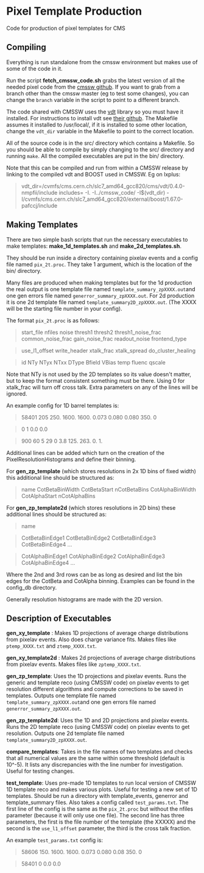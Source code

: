# Pixel Template Production
Code for production of pixel templates for CMS

## Compiling

Everything is run standalone from the cmssw environment but makes use of some of the code in
it. 


Run the script **fetch\_cmssw\_code.sh** grabs the latest version of all the needed pixel code from the [cmssw github](https://github.com/cms-sw/cmssw).
If you want to grab from a branch other than the cmssw master (eg to test some
changes), you can change the `branch` variable in the script to point to a different branch.

The code shared with CMSSW uses the [vdt](https://github.com/dpiparo/vdt) library so you must have it installed.
For instructions to install vdt see [their github](https://github.com/dpiparo/vdt).
The Makefile assumes it installed to /usr/local/, if it is installed to some
other location, change the `vdt_dir` variable in the Makefile to point to the correct location. 

All of the source code is in the src/ directory which contains a Makefile. So you should be able to compile by simply changing to the src/ directory and running `make`. All the compiled executables are put in the bin/ directory. 


Note that this can be compiled and run from within a CMSSW release by linking to
the compiled vdt and BOOST used in CMSSW. Eg on lxplus:

> vdt_dir=/cvmfs/cms.cern.ch/slc7_amd64_gcc820/cms/vdt/0.4.0-nmpfii/include
> includes= -I. -I../cmssw_code/ -I$(vdt_dir) -I/cvmfs/cms.cern.ch/slc7_amd64_gcc820/external/boost/1.67.0-pafccj/include





## Making Templates

There are two simple bash scripts that run the necessary executables to make templates: **make\_1d\_templates.sh** and **make\_2d\_templates.sh**. 

They should be run inside a directory containing pixelav events and a config file named `pix_2t.proc`. They take 1 argument, which is the location of the bin/ directory. 

Many files are produced when making templates but for the 1d production the real output is one template file named `template_summary_zpXXXX.out`and one gen errors file named `generror_summary_zpXXXX.out`. For 2d production it is one 2d template file named `template_summary2D_zpXXXX.out`. (The XXXX will be the starting file number in your config). 

The format `pix_2t.proc` is as follows:

> start\_file nfiles noise thresh1 thresh2 thresh1\_noise\_frac common\_noise\_frac gain\_noise\_frac readout\_noise frontend\_type

> use\_l1\_offset write\_header xtalk\_frac xtalk\_spread do\_cluster\_healing


> id NTy NTyx NTxx DType Bfield VBias temp fluenc qscale 

Note that NTy is not used by the 2D templates so its value doesn't matter, but to keep the format consistent something must be there. 
Using 0 for xtalk\_frac will turn off cross talk. 
Extra parameters on any of the lines will be ignored. 

An example config for 1D barrel templates is: 

> 58401 205 250. 1600. 1600. 0.073 0.080 0.080 350. 0

> 0 1 0.0 0.0

> 900 60 5 29 0 3.8 125. 263. 0. 1.


Additional lines can be added which turn on the creation of the
PixelResolutionHistograms and define their binning. 

For **gen_zp_template** (which stores resolutions in 2x 1D bins of fixed width) this additional line should be structured as:

> name CotBetaBinWidth CotBetaStart nCotBetaBins CotAlphaBinWidth CotAlphaStart nCotAlphaBins


For **gen_zp_template2d** (which stores resolutions in 2D bins) these additional lines should be structured as:

> name

> CotBetaBinEdge1  CotBetaBinEdge2  CotBetaBinEdge3  CotBetaBinEdge4  ...

> CotAlphaBinEdge1  CotAlphaBinEdge2  CotAlphaBinEdge3  CotAlphaBinEdge4  ...

Where the 2nd and 3rd rows can be as long as desired and list the bin edges for
the CotBeta and CotAlpha binning.
Examples can be found in the config\_db directory.

Generally resolution histograms are made with the 2D version. 


## Description of Executables
**gen\_xy\_template** : Makes 1D projections of average charge distributions from pixelav events. Also does charge variance fits. Makes files like `ptemp_XXXX.txt` and `ztemp_XXXX.txt`.

**gen\_xy\_template2d** : Makes 2d projections of average charge distributions from pixelav events.  Makes files like `zptemp_XXXX.txt`.

**gen\_zp\_template**: Uses the 1D projections and pixelav events. Runs the generic and template reco (using CMSSW code) on pixelav events to get resolution different algorithms and compute corrections to be saved in templates. Outputs one template file named `template_summary_zpXXXX.out`and one gen errors file named `generror_summary_zpXXXX.out`.

**gen\_zp\_template2d**: Uses the 1D and 2D projections and pixelav events. Runs the 2D template reco (using CMSSW code) on pixelav events to get resolution. Outputs one 2d template file named `template_summary2D_zpXXXX.out`.

**compare\_templates**: Takes in the file names of two templates and checks that all numerical values are the same within some threshold (default is 10^-5). It lists any discrepancies with the line number for investigation. Useful for testing changes. 

**test_template**: Uses pre-made 1D templates to run local version of CMSSW 1D template reco and makes various plots. Useful for testing a new set of 1D templates. 
Should be run a directory with template\_events, generror and template\_summary files. Also takes a config called `test_params.txt`.
The first line of the config is the same as the `pix_2t.proc` but without the
nfiles parameter (because it will only use one file). The second line has three
parameters, the first is the file number of the template (the XXXXX) and the
second is the `use_l1_offset` parameter, the third is the cross talk fraction. 

An example `test_params.txt` config is:
> 58606 150. 1600. 1600. 0.073 0.080 0.08 350. 0

> 58401 0 0.0 0.0


